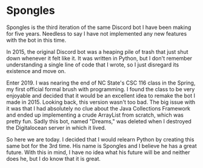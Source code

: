 # Spongles
Spongles is the third iteration of the same Discord bot I have been making for five years.
Needless to say I have not implemented any new features with the bot in this time.

In 2015, the original Discord bot was a heaping pile of trash that just shut down whenever it felt like it.
It was written in Python, but I don't remember understanding a single line of code that I wrote, so I just disregard its existence and move on.

Enter 2019. I was nearing the end of NC State's CSC 116 class in the Spring, my first official formal brush with programming. I found the class to be very enjoyable and decided
that it would be an excellent idea to remake the bot I made in 2015. Looking back, this version wasn't too bad. The big issue with it was that I had absolutely
no clue about the Java Collections Framework and ended up implementing a crude ArrayList from scratch, which was pretty fun. Sadly this bot, named "Dreams," was
deleted when I destroyed the Digitalocean server in which it lived.

So here we are today. I decided that I would relearn Python by creating this same bot for the 3rd time. His name is Spongles and I believe he has a great future.
With this in mind, I have no idea what his future will be and neither does he, but I do know that it is great.
